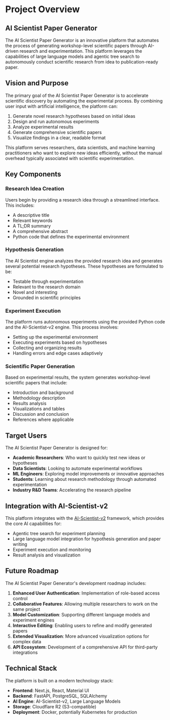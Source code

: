 # Project Overview

## AI Scientist Paper Generator

The AI Scientist Paper Generator is an innovative platform that automates the process of generating workshop-level scientific papers through AI-driven research and experimentation. This platform leverages the capabilities of large language models and agentic tree search to autonomously conduct scientific research from idea to publication-ready paper.

## Vision and Purpose

The primary goal of the AI Scientist Paper Generator is to accelerate scientific discovery by automating the experimental process. By combining user input with artificial intelligence, the platform can:

1. Generate novel research hypotheses based on initial ideas
2. Design and run autonomous experiments
3. Analyze experimental results
4. Generate comprehensive scientific papers
5. Visualize findings in a clear, readable format

This platform serves researchers, data scientists, and machine learning practitioners who want to explore new ideas efficiently, without the manual overhead typically associated with scientific experimentation.

## Key Components

### Research Idea Creation

Users begin by providing a research idea through a streamlined interface. This includes:
- A descriptive title
- Relevant keywords
- A TL;DR summary
- A comprehensive abstract
- Python code that defines the experimental environment

### Hypothesis Generation

The AI Scientist engine analyzes the provided research idea and generates several potential research hypotheses. These hypotheses are formulated to be:
- Testable through experimentation
- Relevant to the research domain
- Novel and interesting
- Grounded in scientific principles

### Experiment Execution

The platform runs autonomous experiments using the provided Python code and the AI-Scientist-v2 engine. This process involves:
- Setting up the experimental environment
- Executing experiments based on hypotheses
- Collecting and organizing results
- Handling errors and edge cases adaptively

### Scientific Paper Generation

Based on experimental results, the system generates workshop-level scientific papers that include:
- Introduction and background
- Methodology description
- Results analysis
- Visualizations and tables
- Discussion and conclusion
- References where applicable

## Target Users

The AI Scientist Paper Generator is designed for:

- **Academic Researchers**: Who want to quickly test new ideas or hypotheses
- **Data Scientists**: Looking to automate experimental workflows
- **ML Engineers**: Exploring model improvements or innovative approaches
- **Students**: Learning about research methodology through automated experimentation
- **Industry R&D Teams**: Accelerating the research pipeline

## Integration with AI-Scientist-v2

This platform integrates with the [AI-Scientist-v2](https://github.com/SakanaAI/AI-Scientist-v2) framework, which provides the core AI capabilities for:

- Agentic tree search for experiment planning
- Large language model integration for hypothesis generation and paper writing
- Experiment execution and monitoring
- Result analysis and visualization

## Future Roadmap

The AI Scientist Paper Generator's development roadmap includes:

1. **Enhanced User Authentication**: Implementation of role-based access control
2. **Collaborative Features**: Allowing multiple researchers to work on the same project
3. **Model Customization**: Supporting different language models and experiment engines
4. **Interactive Editing**: Enabling users to refine and modify generated papers
5. **Extended Visualization**: More advanced visualization options for complex data
6. **API Ecosystem**: Development of a comprehensive API for third-party integrations

## Technical Stack

The platform is built on a modern technology stack:

- **Frontend**: Next.js, React, Material UI
- **Backend**: FastAPI, PostgreSQL, SQLAlchemy
- **AI Engine**: AI-Scientist-v2, Large Language Models
- **Storage**: Cloudflare R2 (S3-compatible)
- **Deployment**: Docker, potentially Kubernetes for production 